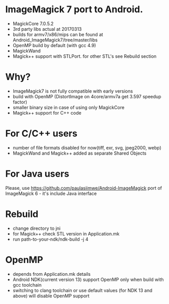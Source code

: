 # ImageMagick 7 port to Android. 
 - MagickCore 7.0.5.2
 - 3rd party libs actual at 20170313
 - builds for armv7/x86/mips can be found at Android_ImageMagick7/tree/master/libs
 - OpenMP build by default (with gcc 4.9)
 - MagickWand
 - Magick++ support with STLPort. for other STL's see Rebuild section

# Why? 
 - ImageMagick7 is not fully compatible with early versions
 - build with OpenMP (DistortImage on 4core/armv7a get 3.597 speedup factor)
 - smaller binary size in case of using only MagickCore
 - Magick++ support for C++ code
 
# For C/C++ users
 - number of file formats disabled for now(tiff, exr, svg, jpeg2000, webp)
 - MagickWand and Magick++ added as separate Shared Objects
 
# For Java users
 Please, use https://github.com/paulasiimwe/Android-ImageMagick port of ImageMagick 6 - it's include Java interface

# Rebuild
 - change directory to jni
 - for Magick++ check STL version in Application.mk
 - run path-to-your-ndk/ndk-build -j 4 
 
# OpenMP 
 - depends from Application.mk details
 - Android NDK(current version 13) support OpenMP only when build with gcc toolchain
 - switching to clang toolchain or use default values (for NDK 13 and above) will disable OpenMP support
 

